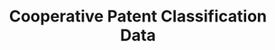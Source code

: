 ---
layout: default
bigquery: https://console.cloud.google.com/bigquery?p=patents-public-data&d=cpc&page=dataset
citation: '“Cooperative Patent Classification” by the EPO and USPTO, for public use. '
contributors: EPO, USPTO
cost: None
description: Cooperative Patent Classification Data contains the scheme and definitions
  of the Cooperative Patent Classification system for classifying patent documents.
  The CPC is the result of a partnership between the EPO and the USPTO in their joint
  effort to develop a common, internationally compatible classification system for
  technical documents, in particular patent publications, which will be used by both
  offices in the patent granting process
documentation: https://www.cooperativepatentclassification.org/cpcSchemeAndDefinitions
last_edit: 04/07/2022, 18:50:48
location: https://www.cooperativepatentclassification.org/index
maintained_by: USPTO, EPO
schema_fields:
- informative_references
- ipcConcordant
- sizeCache
- date_revised
- children
- glossary
- titlePart
- ipc_concordant
- residualReferences
- application_references
- symbol
- limitingReferences
- breakdownCode
- dateRevised
- child_groups
- childGroups
- definition
- breakdown_code
- titleFull
- parents
- not_allocatable
- applicationReferences
- title_full
- title_part
- additional_only
- informativeReferences
- status
- notAllocatable
- synonyms
- residual_references
- limiting_references
- level
shortname: cooperative_patent_classification
tags:
- patents
- science
title: Cooperative Patent Classification Data
uuid: 984374a7-16e9-4b35-9445-458daceb01bf
---